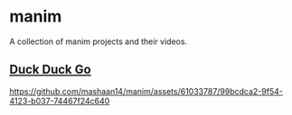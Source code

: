 # manim
A collection of manim projects and their videos.

## [Duck Duck Go](https://duckduckgo.com)
https://github.com/mashaan14/manim/assets/61033787/99bcdca2-9f54-4123-b037-74467f24c640

